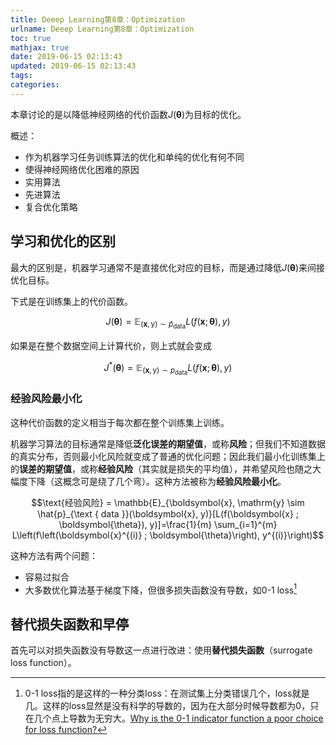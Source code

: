 ```yaml
---
title: Deeep Learning第8章：Optimization
urlname: Deeep Learning第8章：Optimization
toc: true
mathjax: true
date: 2019-06-15 02:13:43
updated: 2019-06-15 02:13:43
tags:
categories:
---
```


本章讨论的是以降低神经网络的代价函数$J(\mathbf{\theta})$为目标的优化。

概述：

* 作为机器学习任务训练算法的优化和单纯的优化有何不同
* 使得神经网络优化困难的原因
* 实用算法
* 先进算法
* 复合优化策略

## 学习和优化的区别

最大的区别是，机器学习通常不是直接优化对应的目标，而是通过降低$J(\mathbf{\theta})$来间接优化目标。

下式是在训练集上的代价函数。

$$J(\boldsymbol{\theta})=\mathbb{E}_{(\boldsymbol{x}, \mathrm{y}) \sim \hat{p}_{\mathrm{data}}} L(f(\boldsymbol{x} ; \boldsymbol{\theta}), y)$$

如果是在整个数据空间上计算代价，则上式就会变成

$$J^{*}(\boldsymbol{\theta})=\mathbb{E}_{(\boldsymbol{x}, \mathrm{y}) \sim p_{\mathrm{data}}} L(f(\boldsymbol{x} ; \boldsymbol{\theta}), y)$$

### 经验风险最小化

这种代价函数的定义相当于每次都在整个训练集上训练。

机器学习算法的目标通常是降低**泛化误差的期望值**，或称**风险**；但我们不知道数据的真实分布，否则最小化风险就变成了普通的优化问题；因此我们最小化训练集上的**误差的期望值**，或称**经验风险**（其实就是损失的平均值），并希望风险也随之大幅度下降（这概念可是绕了几个弯）。这种方法被称为**经验风险最小化**。

$$\text{经验风险} = \mathbb{E}_{\boldsymbol{x}, \mathrm{y} \sim \hat{p}_{\text { data }}(\boldsymbol{x}, y)}[L(f(\boldsymbol{x} ; \boldsymbol{\theta}), y)]=\frac{1}{m} \sum_{i=1}^{m} L\left(f\left(\boldsymbol{x}^{(i)} ; \boldsymbol{\theta}\right), y^{(i)}\right)$$

这种方法有两个问题：

* 容易过拟合
* 大多数优化算法基于梯度下降，但很多损失函数没有导数，如0-1 loss[^01]

[^01]: 0-1 loss指的是这样的一种分类loss：在测试集上分类错误几个，loss就是几。这样的loss显然是没有科学的导数的，因为在大部分时候导数都为0，只在几个点上导数为无穷大。[Why is the 0-1 indicator function a poor choice for loss function?](https://qr.ae/TWheA6)

## 替代损失函数和早停

首先可以对损失函数没有导数这一点进行改进：使用**替代损失函数**（surrogate loss function）。
